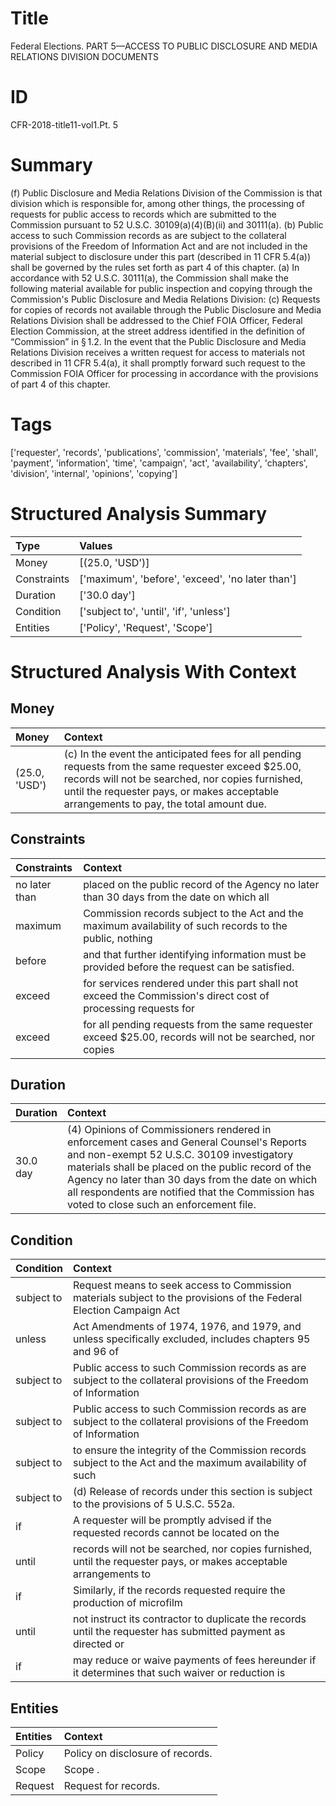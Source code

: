 # Title

 Federal Elections. PART 5—ACCESS TO PUBLIC DISCLOSURE AND MEDIA RELATIONS DIVISION DOCUMENTS


# ID

 CFR-2018-title11-vol1.Pt. 5


# Summary

(f) Public Disclosure and Media Relations Division of the Commission is that division which is responsible for, among other things, the processing of requests for public access to records which are submitted to the Commission pursuant to 52 U.S.C. 30109(a)(4)(B)(ii) and 30111(a).
(b) Public access to such Commission records as are subject to the collateral provisions of the Freedom of Information Act and are not included in the material subject to disclosure under this part (described in 11 CFR 5.4(a)) shall be governed by the rules set forth as part 4 of this chapter.
(a) In accordance with 52 U.S.C. 30111(a), the Commission shall make the following material available for public inspection and copying through the Commission's Public Disclosure and Media Relations Division:
(c) Requests for copies of records not available through the Public Disclosure and Media Relations Division shall be addressed to the Chief FOIA Officer, Federal Election Commission, at the street address identified in the definition of &#8220;Commission&#8221; in &#167;&#8201;1.2.
In the event that the Public Disclosure and Media Relations Division receives a written request for access to materials not described in 11 CFR 5.4(a), it shall promptly forward such request to the Commission FOIA Officer for processing in accordance with the provisions of part 4 of this chapter.


# Tags

['requester', 'records', 'publications', 'commission', 'materials', 'fee', 'shall', 'payment', 'information', 'time', 'campaign', 'act', 'availability', 'chapters', 'division', 'internal', 'opinions', 'copying']


# Structured Analysis Summary

| Type        | Values                                           |
|:------------|:-------------------------------------------------|
| Money       | [(25.0, 'USD')]                                  |
| Constraints | ['maximum', 'before', 'exceed', 'no later than'] |
| Duration    | ['30.0 day']                                     |
| Condition   | ['subject to', 'until', 'if', 'unless']          |
| Entities    | ['Policy', 'Request', 'Scope']                   |


# Structured Analysis With Context

 


## Money

| Money         | Context                                                                                                                                                                                                                                            |
|:--------------|:---------------------------------------------------------------------------------------------------------------------------------------------------------------------------------------------------------------------------------------------------|
| (25.0, 'USD') | (c) In the event the anticipated fees for all pending requests from the same requester exceed $25.00, records will not be searched, nor copies furnished, until the requester pays, or makes acceptable arrangements to pay, the total amount due. |


## Constraints

| Constraints   | Context                                                                                                        |
|:--------------|:---------------------------------------------------------------------------------------------------------------|
| no later than | placed on the public record of the Agency no later than 30 days from the date on which all                     |
| maximum       | Commission records subject to the Act and the maximum availability of such records to the public, nothing      |
| before        | and that further identifying information must be provided before  the request can be satisfied.                |
| exceed        | for services rendered under this part shall not exceed the Commission's direct cost of processing requests for |
| exceed        | for all pending requests from the same requester exceed $25.00, records will not be searched, nor copies       |


## Duration

| Duration   | Context                                                                                                                                                                                                                                                                                                                                        |
|:-----------|:-----------------------------------------------------------------------------------------------------------------------------------------------------------------------------------------------------------------------------------------------------------------------------------------------------------------------------------------------|
| 30.0 day   | (4) Opinions of Commissioners rendered in enforcement cases and General Counsel's Reports and non-exempt 52 U.S.C. 30109 investigatory materials shall be placed on the public record of the Agency no later than 30 days from the date on which all respondents are notified that the Commission has voted to close such an enforcement file. |


## Condition

| Condition   | Context                                                                                                             |
|:------------|:--------------------------------------------------------------------------------------------------------------------|
| subject to  | Request means to seek access to Commission materials subject to the provisions of the Federal Election Campaign Act |
| unless      | Act Amendments of 1974, 1976, and 1979, and unless specifically excluded, includes chapters 95 and 96 of            |
| subject to  | Public access to such Commission records as are subject to the collateral provisions of the Freedom of Information  |
| subject to  | Public access to such Commission records as are subject to the collateral provisions of the Freedom of Information  |
| subject to  | to ensure the integrity of the Commission records subject to the Act and the maximum availability of such           |
| subject to  | (d) Release of records under this section is  subject to  the provisions of 5 U.S.C. 552a.                          |
| if          | A requester will be promptly advised  if the requested records cannot be located on the                             |
| until       | records will not be searched, nor copies furnished, until the requester pays, or makes acceptable arrangements to   |
| if          | Similarly,  if the records requested require the production of microfilm                                            |
| until       | not instruct its contractor to duplicate the records until the requester has submitted payment as directed or       |
| if          | may reduce or waive payments of fees hereunder if it determines that such waiver or reduction is                    |


## Entities

| Entities   | Context                           |
|:-----------|:----------------------------------|
| Policy     | Policy  on disclosure of records. |
| Scope      | Scope .                           |
| Request    | Request  for records.             |


